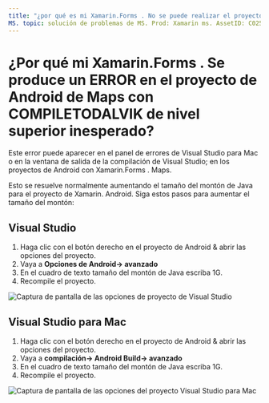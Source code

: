 ```yaml
---
title: "¿por qué es mi Xamarin.Forms . No se puede realizar el proyecto de Android de Maps con COMPILETODALVIK ERROR de nivel superior inesperado? "
MS. topic: solución de problemas de MS. Prod: Xamarin ms. AssetID: C0251EB1-F509-47AD-98D6-846AF46425E5 ms. Technology: Xamarin-Forms Author: davidbritch ms. Author: dabritch ms. Date: 04/25/2017 no-LOC: [ Xamarin.Forms , Xamarin.Essentials ]
---
```


# <a name="why-does-my-xamarinformsmaps-android-project-fail-with-compiletodalvik-unexpected-top-level-error"></a>¿Por qué mi Xamarin.Forms . Se produce un ERROR en el proyecto de Android de Maps con COMPILETODALVIK de nivel superior inesperado?

Este error puede aparecer en el panel de errores de Visual Studio para Mac o en la ventana de salida de la compilación de Visual Studio; en los proyectos de Android con Xamarin.Forms . Maps.

Esto se resuelve normalmente aumentando el tamaño del montón de Java para el proyecto de Xamarin. Android. Siga estos pasos para aumentar el tamaño del montón:

## <a name="visual-studio"></a>Visual Studio

1. Haga clic con el botón derecho en el proyecto de Android & abrir las opciones del proyecto.
2. Vaya a **Opciones de Android-> avanzado**
3. En el cuadro de texto tamaño del montón de Java escriba 1G.
4. Recompile el proyecto.

![Captura de pantalla de las opciones de proyecto de Visual Studio](maps-compiletodalvik-error-images/vsjavaheap.png "Opciones de compilación de Android en Visual Studio")

## <a name="visual-studio-for-mac"></a>Visual Studio para Mac

1. Haga clic con el botón derecho en el proyecto de Android & abrir las opciones del proyecto.
2. Vaya a **compilación-> Android Build-> avanzado**
3. En el cuadro de texto tamaño del montón de Java escriba 1G.
4. Recompile el proyecto.  

![Captura de pantalla de las opciones del proyecto Visual Studio para Mac](maps-compiletodalvik-error-images/xsjavaheap.png "Opciones de compilación de Android en Visual Studio para Mac")
